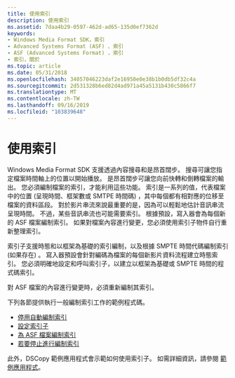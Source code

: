 ```yaml
---
title: 使用索引
description: 使用索引
ms.assetid: 7daa4b29-0597-462d-ad65-135d0ef7362d
keywords:
- Windows Media Format SDK，索引
- Advanced Systems Format (ASF) 、索引
- ASF (Advanced Systems Format) ，索引
- 索引，關於
ms.topic: article
ms.date: 05/31/2018
ms.openlocfilehash: 34057046223daf2e16950e0e38b1b0db5df32c4a
ms.sourcegitcommit: 2d531328b6ed82d4ad971a45a5131b430c5866f7
ms.translationtype: MT
ms.contentlocale: zh-TW
ms.lasthandoff: 09/16/2019
ms.locfileid: "103839648"
---
```

# <a name="working-with-indexes"></a>使用索引

Windows Media Format SDK 支援透過內容搜尋和是昂首闊步。 搜尋可讓您指定檔案時間軸上的位置以開始播放。 是昂首闊步可讓您向前快轉和倒轉檔案的輸出。 您必須編制檔案的索引，才能利用這些功能。 索引是一系列的值，代表檔案中的位置 (呈現時間、框架數或 SMTPE 時間碼) ，其中每個都有相對應的位移至檔案的資料區段。 對於影片串流來說最重要的是，因為可以輕鬆地估計音訊串流呈現時間。 不過，某些音訊串流也可能需要索引。 根據預設，寫入器會為每個新的 ASF 檔案編制索引。 如果對檔案內容進行變更，您必須使用索引子物件自行重新整理索引。

索引子支援時態和以框架為基礎的索引編制，以及根據 SMPTE 時間代碼編制索引 (如果存在) 。 寫入器預設會針對編碼為檔案的每個新影片資料流程建立時態索引。 您必須明確地設定和呼叫索引子，以建立以框架為基礎或 SMPTE 時間的程式碼索引。

對 ASF 檔案的內容進行變更時，必須重新編制其索引。

下列各節提供執行一般編制索引工作的範例程式碼。

-   [停用自動編制索引](to-disable-automatic-indexing.md)
-   [設定索引子](to-configure-the-indexer.md)
-   [為 ASF 檔案編制索引](to-index-an-asf-file.md)
-   [若要停止進行編制索引](to-stop-indexing-in-progress.md)

此外，DSCopy 範例應用程式會示範如何使用索引子。 如需詳細資訊，請參閱 [範例應用程式](sample-applications.md)。

 

 




